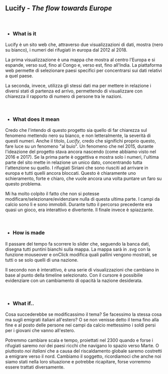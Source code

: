 ## Lucify - *The flow towards Europe*
<br>


*   ### **What is it**

Lucify è un sito web che, attraverso due visualizzazioni di dati, mostra (nero su bianco), i numeri dei rifugiati in europa dal
2012 al 2018.

La prima visualizzazione è una mappa che mostra al centro l'Europa e si espande, verso sud, fino al Congo e, verso est, fino 
all'India. La piattaforma web permette di selezionare paesi specifici per concentrarsi sui dati relativi a quel paese.

La seconda, invece, utilizza gli stessi dati ma per mettere in relazione i diversi stati di partenza ed arrivo, permettendo
di visualizzare con chiarezza il rapporto di numero di persone tra le nazioni.


<br>

*   ### **What does it mean**

Credo che l'intendo di questo progetto sia quello di far chiarezza sul fenomeno mettendo nero su bianco, e non letteralmente,
la severità di questi numeri. Anche il titolo, *Lucify*, credo che significhi proprio questo, fare luce su un fenomeno "al buio".
Un fenomeno che nel 2015, durante l'ideazione del progetto stava ancora nascendo (come abbiamo visto nel 2016 e 2017).
Se la prima parte è oggettiva e mostra solo i numeri, l'ultima parte del sito mette in relazione un unico dato, concentrando tutta
l'attenzione su quello. I rifugiati Siriani che sono riusciti ad arrivare in europa e tutti quelli ancora bloccati. 
Questo è chiaramente uno schieramento, forte e chiaro, che vuole ancora una volta puntare un faro su questo problema. 

Mi ha molto colpito il fatto che non si potesse modificare/selezionare/evidenziare nulla di questa ultima parte. I campi da
calcio sono lì e sono immobili. Durante tutto il percorso precedente era quasi un gioco, era interattivo e divertente. 
Il finale invece è spiazzante.

<br>

*   ### **How is made**

Il passare del tempo fa scorrere lo slider che, seguendo la banca dati, disegna tutti puntini bianchi sulla mappa. La mappa 
sarà in .svg con la funzione mouseover e onClick modifica quali pallini vengono mostrati, se tutti o se solo quelli di una nazione.

Il secondo non è interattivo, è una serie di visualizzazioni che cambiano in base al punto della timeline selezionato. Con il 
cursore è possibilie evidenziare con un cambiamento di opacità la nazione desiderata.

<br>

*   ### **What if..**

Cosa succederebbe se modificassimo il tema? Se facessimo la stessa cosa ma sugli emigrati italiani all'estero? O se non venisse
detto il tema fino alla fine e al posto delle persone nei campi da calcio mettessimo i soldi persi per i giovani che vanno all'estero.

Potremmo cambiare scala e tempo, proiettati nel 2300 quando e forse i rifugiati saremo *noi* dei paesi ricchi che navigano lo spazio verso
Marte. O piuttosto *noi italiani* che a causa del riscaldamento globale saremo costretti a emigrare verso il nord. Cambiamo il 
soggetto, ricordiamoci che anche noi siamo stati nella loro situazione e potrebbe ricapitare, forse vorremmo essere trattati
diversamente.
